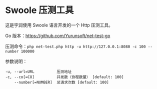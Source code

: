 # Swoole 压测工具

这是宇润使用 Swoole 语言开发的一个 Http 压测工具。

Go 版本：<https://github.com/Yurunsoft/net-test-go>

压测命令：`php net-test.php http -u http://127.0.0.1:8080 -c 100 --number 100000`

参数说明：

```shell
-u, --url=URL          压测地址
-c, --co[=CO]          并发数（协程数量） [default: 100]
    --number[=NUMBER]  总请求次数 [default: 100]
```

